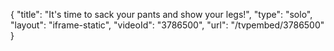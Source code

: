 {
    "title": "It's time to sack your pants and show your legs!",
    "type": "solo",
    "layout": "iframe-static",
    "videoId": "3786500",
    "url": "\/tvpembed\/3786500"
}